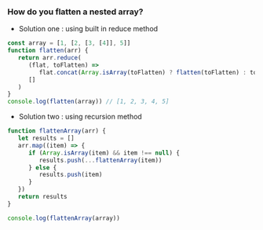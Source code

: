 ### How do you flatten a nested array?

-  Solution one : using built in reduce method

```js
const array = [1, [2, [3, [4]], 5]]
function flatten(arr) {
   return arr.reduce(
      (flat, toFlatten) =>
         flat.concat(Array.isArray(toFlatten) ? flatten(toFlatten) : toFlatten),
      []
   )
}
console.log(flatten(array)) // [1, 2, 3, 4, 5]
```

-  Solution two : using recursion method

```js
function flattenArray(arr) {
   let results = []
   arr.map((item) => {
      if (Array.isArray(item) && item !== null) {
         results.push(...flattenArray(item))
      } else {
         results.push(item)
      }
   })
   return results
}

console.log(flattenArray(array))
```
